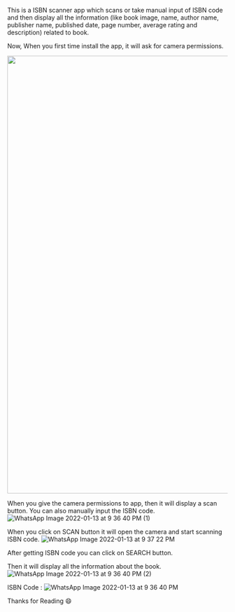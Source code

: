 
This is a ISBN scanner app which scans or take manual input of ISBN code and then display all the information (like book image, name, author name, publisher name, published date, page number,
average rating and description) related to book.

Now, When you first time install the app, it will ask for camera permissions. 

<img src="https://user-images.githubusercontent.com/63155782/149368298-3a05ff14-61b1-4fe3-a8a3-7ef4870033d6.jpeg"  height="1000">

When you give the camera permissions to app, then it will display a scan button. You can also manually input the ISBN code. 
![WhatsApp Image 2022-01-13 at 9 36 40 PM (1)](https://user-images.githubusercontent.com/63155782/149368406-bb46594e-3aae-42ee-9b2c-576d816b43bf.jpeg)

When you click on SCAN button it will open the camera and start scanning ISBN code.
![WhatsApp Image 2022-01-13 at 9 37 22 PM](https://user-images.githubusercontent.com/63155782/149368482-ec4d5c0c-e1ae-4d85-b209-be8611abba1b.jpeg)

After getting ISBN code you can click on SEARCH button.

Then it will display all the information about the book.
![WhatsApp Image 2022-01-13 at 9 36 40 PM (2)](https://user-images.githubusercontent.com/63155782/149368544-b561f84d-fed7-4f46-b390-3f8ac201de40.jpeg)


ISBN Code : 
![WhatsApp Image 2022-01-13 at 9 36 40 PM](https://user-images.githubusercontent.com/63155782/149368609-18732532-bb6a-4e70-b31b-8a51581cc4a8.jpeg)

Thanks for Reading :smile:

